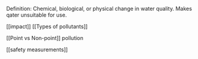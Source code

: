 Definition: Chemical, biological, or physical change in water quality. Makes qater unsuitable for use.

[[impact]]
[[Types of pollutants]]

[[Point vs Non-point]] pollution

[[safety measurements]]